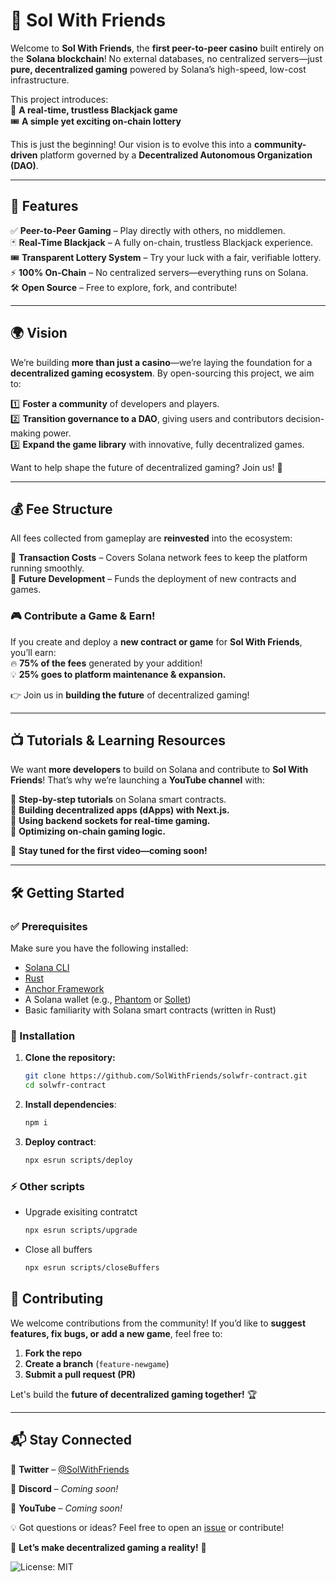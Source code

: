 # 🎰 Sol With Friends

Welcome to **Sol With Friends**, the **first peer-to-peer casino** built entirely on the **Solana blockchain**! No external databases, no centralized servers—just **pure, decentralized gaming** powered by Solana’s high-speed, low-cost infrastructure.

This project introduces:  
🎲 **A real-time, trustless Blackjack game**  
🎟️ **A simple yet exciting on-chain lottery**

This is just the beginning! Our vision is to evolve this into a **community-driven** platform governed by a **Decentralized Autonomous Organization (DAO)**.

---

## 🚀 Features

✅ **Peer-to-Peer Gaming** – Play directly with others, no middlemen.  
🃏 **Real-Time Blackjack** – A fully on-chain, trustless Blackjack experience.  
🎟️ **Transparent Lottery System** – Try your luck with a fair, verifiable lottery.  
⚡ **100% On-Chain** – No centralized servers—everything runs on Solana.  
🛠️ **Open Source** – Free to explore, fork, and contribute!

---

## 🌍 Vision

We’re building **more than just a casino**—we’re laying the foundation for a **decentralized gaming ecosystem**. By open-sourcing this project, we aim to:

1️⃣ **Foster a community** of developers and players.  
2️⃣ **Transition governance to a DAO**, giving users and contributors decision-making power.  
3️⃣ **Expand the game library** with innovative, fully decentralized games.

Want to help shape the future of decentralized gaming? Join us! 🚀

---

## 💰 Fee Structure

All fees collected from gameplay are **reinvested** into the ecosystem:

🔹 **Transaction Costs** – Covers Solana network fees to keep the platform running smoothly.  
🔹 **Future Development** – Funds the deployment of new contracts and games.

### 🎮 Contribute a Game & Earn!

If you create and deploy a **new contract or game** for **Sol With Friends**, you’ll earn:  
🔥 **75% of the fees** generated by your addition!  
💡 **25% goes to platform maintenance & expansion.**

👉 Join us in **building the future** of decentralized gaming!

---

## 📺 Tutorials & Learning Resources

We want **more developers** to build on Solana and contribute to **Sol With Friends**! That’s why we’re launching a **YouTube channel** with:

📌 **Step-by-step tutorials** on Solana smart contracts.  
📌 **Building decentralized apps (dApps) with Next.js.**  
📌 **Using backend sockets for real-time gaming.**  
📌 **Optimizing on-chain gaming logic.**

🎥 **Stay tuned for the first video—coming soon!**

---

## 🛠 Getting Started

### ✅ Prerequisites

Make sure you have the following installed:

- [Solana CLI](https://docs.solana.com/cli/install-solana-cli-tools)
- [Rust](https://www.rust-lang.org/tools/install)
- [Anchor Framework](https://www.anchor-lang.com/docs/installation)
- A Solana wallet (e.g., [Phantom](https://phantom.app/) or [Sollet](https://www.sollet.io/))
- Basic familiarity with Solana smart contracts (written in Rust)

### 🔧 Installation

1. **Clone the repository:**

   ```bash
   git clone https://github.com/SolWithFriends/solwfr-contract.git
   cd solwfr-contract

   ```

2. **Install dependencies**:

   ```bash
   npm i

   ```

3. **Deploy contract**:
   ```bash
   npx esrun scripts/deploy
   ```

### ⚡ Other scripts

- Upgrade exisiting contratct
  ```bash
  npx esrun scripts/upgrade
  ```
- Close all buffers
  ```bash
  npx esrun scripts/closeBuffers
  ```

## 🤝 Contributing

We welcome contributions from the community! If you’d like to **suggest features, fix bugs, or add a new game**, feel free to:

1. **Fork the repo**
2. **Create a branch** (`feature-newgame`)
3. **Submit a pull request (PR)**

Let's build the **future of decentralized gaming together!** 🏆

---

## 📬 Stay Connected

📢 **Twitter** – [@SolWithFriends](https://twitter.com/SolWithFriends)

📢 **Discord** – _Coming soon!_

📢 **YouTube** – _Coming soon!_

💡 Got questions or ideas? Feel free to open an [issue](https://github.com/SolWithFriends/solwfr-contract/issues) or contribute!

🚀 **Let’s make decentralized gaming a reality!** 🚀

![License: MIT](https://img.shields.io/badge/License-MIT-yellow.svg)
